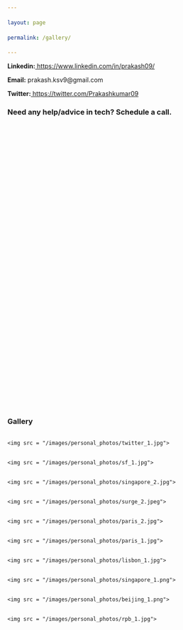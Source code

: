 ```yaml
---

layout: page

permalink: /gallery/

---
```




<p><b>Linkedin:</b><a href="https://www.linkedin.com/in/prakash09/"> https://www.linkedin.com/in/prakash09/</a></p>
<p><b>Email:</b> prakash.ksv9@gmail.com</p>
<p><b>Twitter:</b><a href="https://twitter.com/Prakashkumar09"> https://twitter.com/Prakashkumar09</a></p>

<h3> Need any help/advice in tech? Schedule a call.<h3>
<!-- Calendly inline widget begin -->
<div class="calendly-inline-widget" data-url="https://calendly.com/prakashkumar09/15mins" style="min-width:320px;height:630px;"></div>
<script type="text/javascript" src="https://assets.calendly.com/assets/external/widget.js" async></script>
<!-- Calendly inline widget end -->


<h3> Gallery </h3>
<div class="row">

  <div class="column">

    <img src = "/images/personal_photos/twitter_1.jpg">

  </div>

  <div class="column">

    <img src = "/images/personal_photos/sf_1.jpg">

</div>

  <div class="column">

    <img src = "/images/personal_photos/singapore_2.jpg">

  </div>

  <div class="column">

    <img src = "/images/personal_photos/surge_2.jpeg">

  </div>

  <div class="column">

    <img src = "/images/personal_photos/paris_2.jpg">

</div>

  <div class="column">

    <img src = "/images/personal_photos/paris_1.jpg">

  </div>

  <div class="column">

    <img src = "/images/personal_photos/lisbon_1.jpg">

  </div>

  <div class="column">

    <img src = "/images/personal_photos/singapore_1.png">

</div>

<div class="column">

    <img src = "/images/personal_photos/beijing_1.png">

</div>

  <div class="column">

    <img src = "/images/personal_photos/rpb_1.jpg">

  </div>


</div>





